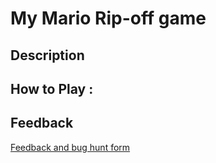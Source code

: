 # My Mario Rip-off game

## Description

## How to Play :
[](my_game.exe)
## Feedback
[Feedback and bug hunt form](https://docs.google.com/forms/d/e/1FAIpQLSca_38GP8y818PJ1Yq9yJKc1ajYKPym_mygZw9K3nG6Mj4llg/viewform?usp=sf_link)
